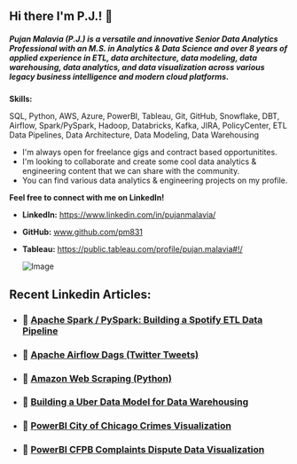 ## Hi there I'm P.J.! 👋

##### Pujan Malavia (P.J.) is a versatile and innovative Senior Data Analytics Professional with an M.S. in Analytics & Data Science and over 8 years of applied experience in ETL, data architecture, data modeling, data warehousing, data analytics, and data visualization across various legacy business intelligence and modern cloud platforms.

**Skills:**

SQL, Python, AWS, Azure, PowerBI, Tableau, Git, GitHub, Snowflake, DBT, Airflow, Spark/PySpark, Hadoop, Databricks, Kafka, JIRA, PolicyCenter, ETL
Data Pipelines, Data Architecture, Data Modeling, Data Warehousing

   - I'm always open for freelance gigs and contract based opportunitites.
   - I'm looking to collaborate and create some cool data analytics & engineering content that we can share with the community.
   - You can find various data analytics & engineering projects on my profile.

**Feel free to connect with me on LinkedIn!**

* **LinkedIn:** https://www.linkedin.com/in/pujanmalavia/
* **GitHub:** www.github.com/pm831
* **Tableau:** https://public.tableau.com/profile/pujan.malavia#!/

  ![Image](https://github.com/pm831/pm831/assets/19572673/808dd9a7-f913-4e37-aadd-12df25b2707f)

## Recent Linkedin Articles:

* ### 📝 [Apache Spark / PySpark: Building a Spotify ETL Data Pipeline](https://www.linkedin.com/pulse/apache-spark-pyspark-building-spotify-etl-data-pujan-malavia-p-j--swjpc/)
* ### 📝 [Apache Airflow Dags (Twitter Tweets)](https://www.linkedin.com/pulse/apache-airflow-dags-twitter-tweets-pujan-malavia-p-j--i333c/)
* ### 📝 [Amazon Web Scraping (Python)](https://www.linkedin.com/pulse/amazon-web-scraping-python-pujan-malavia-p-j--zoasc/)
* ### 📝 [Building a Uber Data Model for Data Warehousing](https://www.linkedin.com/pulse/building-uber-data-model-warehousing-pujan-malavia-p-j--zv1vc/)
* ### 📝 [PowerBI City of Chicago Crimes Visualization](https://www.linkedin.com/pulse/user-friendly-chicago-zip-crimes-viz-pujan-malavia/?trackingId=Q9v6MqTuQl%2BzGVRzyKrT6g%3D%3D)
* ### 📝 [PowerBI CFPB Complaints Dispute Data Visualization](https://www.linkedin.com/pulse/powerbi-cfpb-complaints-dispute-data-visualization-malavia-p-j--3q14c/?trackingId=kdeMRLOwTZyBVk2%2B3wgkgw%3D%3D)

